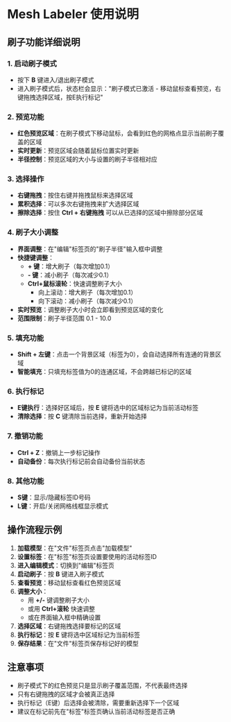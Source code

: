 # Mesh Labeler 使用说明

## 刷子功能详细说明

### 1. 启动刷子模式
- 按下 **B** 键进入/退出刷子模式
- 进入刷子模式后，状态栏会显示："刷子模式已激活 - 移动鼠标查看预览，右键拖拽选择区域，按E执行标记"

### 2. 预览功能
- **红色预览区域**：在刷子模式下移动鼠标，会看到红色的网格点显示当前刷子覆盖的区域
- **实时更新**：预览区域会随着鼠标位置实时更新
- **半径控制**：预览区域的大小与设置的刷子半径相对应

### 3. 选择操作
- **右键拖拽**：按住右键并拖拽鼠标来选择区域
- **累积选择**：可以多次右键拖拽来扩大选择区域
- **擦除选择**：按住 **Ctrl + 右键拖拽** 可以从已选择的区域中擦除部分区域

### 4. 刷子大小调整
- **界面调整**：在"编辑"标签页的"刷子半径"输入框中调整
- **快捷键调整**：
  - **+ 键**：增大刷子（每次增加0.1）
  - **- 键**：减小刷子（每次减少0.1）
  - **Ctrl+鼠标滚轮**：快速调整刷子大小
    - 向上滚动：增大刷子（每次增加0.1）
    - 向下滚动：减小刷子（每次减少0.1）
- **实时预览**：调整刷子大小时会立即看到预览区域的变化
- **范围限制**：刷子半径范围 0.1 - 10.0

### 5. 填充功能
- **Shift + 左键**：点击一个背景区域（标签为0），会自动选择所有连通的背景区域
- **智能填充**：只填充标签值为0的连通区域，不会跨越已标记的区域

### 6. 执行标记
- **E键执行**：选择好区域后，按 **E** 键将选中的区域标记为当前活动标签
- **清除选择**：按 **C** 键清除当前选择，重新开始选择

### 7. 撤销功能
- **Ctrl + Z**：撤销上一步标记操作
- **自动备份**：每次执行标记前会自动备份当前状态

### 8. 其他功能
- **S键**：显示/隐藏标签ID号码
- **L键**：开启/关闭网格线框显示模式

## 操作流程示例

1. **加载模型**：在"文件"标签页点击"加载模型"
2. **设置标签**：在"标签"标签页设置要使用的活动标签ID
3. **进入编辑模式**：切换到"编辑"标签页
4. **启动刷子**：按 **B** 键进入刷子模式
5. **查看预览**：移动鼠标查看红色预览区域
6. **调整大小**：
   - 用 **+/-** 键调整刷子大小
   - 或用 **Ctrl+滚轮** 快速调整
   - 或在界面输入框中精确设置
7. **选择区域**：右键拖拽选择要标记的区域
8. **执行标记**：按 **E** 键将选中区域标记为当前标签
9. **保存结果**：在"文件"标签页保存标记好的模型

## 注意事项

- 刷子模式下的红色预览只是显示刷子覆盖范围，不代表最终选择
- 只有右键拖拽的区域才会被真正选择
- 执行标记（E键）后选择会被清除，需要重新选择下一个区域
- 建议在标记前先在"标签"标签页确认当前活动标签是否正确 